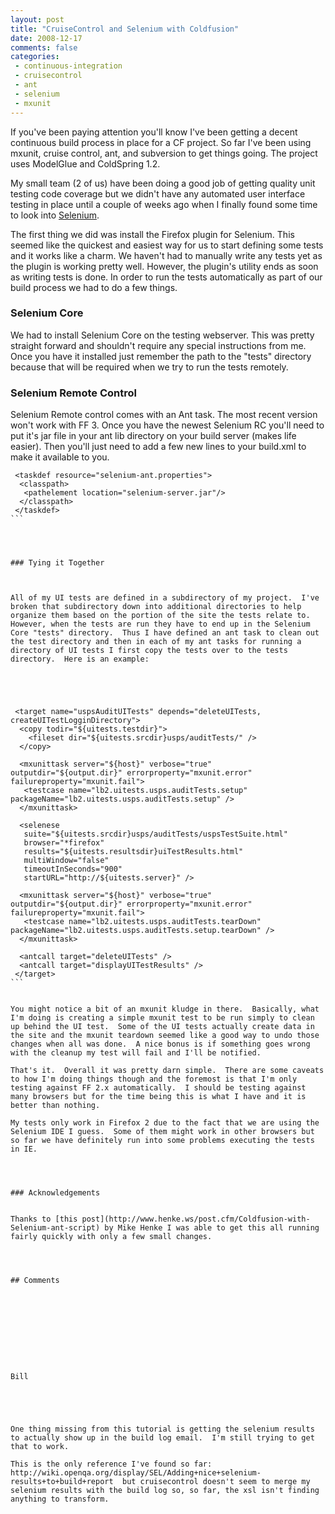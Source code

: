 ```yaml
---
layout: post
title: "CruiseControl and Selenium with Coldfusion"
date: 2008-12-17
comments: false
categories:
 - continuous-integration
 - cruisecontrol
 - ant
 - selenium
 - mxunit
---
```

If you've been paying attention you'll know I've been getting a decent
continuous build process in place for a CF project. So far I've been using
mxunit, cruise control, ant, and subversion to get things going. The project
uses ModelGlue and ColdSpring 1.2.  
  
My small team (2 of us) have been doing a good job of getting quality unit
testing code coverage but we didn't have any automated user interface testing
in place until a couple of weeks ago when I finally found some time to look
into [Selenium](http://seleniumhq.org/).  
  
The first thing we did was install the Firefox plugin for Selenium. This
seemed like the quickest and easiest way for us to start defining some tests
and it works like a charm. We haven't had to manually write any tests yet as
the plugin is working pretty well. However, the plugin's utility ends as soon
as writing tests is done. In order to run the tests automatically as part of
our build process we had to do a few things.  
  

### Selenium Core

  
We had to install Selenium Core on the testing webserver. This was pretty
straight forward and shouldn't require any special instructions from me. Once
you have it installed just remember the path to the "tests" directory because
that will be required when we try to run the tests remotely.  
  

### Selenium Remote Control

  
Selenium Remote control comes with an Ant task. The most recent version won't
work with FF 3. Once you have the newest Selenium RC you'll need to put it's
jar file in your ant lib directory on your build server (makes life easier).
Then you'll just need to add a few new lines to your build.xml to make it
available to you.  
  

    
    
      
     <taskdef resource="selenium-ant.properties">  
      <classpath>  
       <pathelement location="selenium-server.jar"/>  
      </classpath>  
     </taskdef>  
    ```
      
      
    
    
    ### Tying it Together
    
      
      
    All of my UI tests are defined in a subdirectory of my project.  I've broken that subdirectory down into additional directories to help organize them based on the portion of the site the tests relate to.  However, when the tests are run they have to end up in the Selenium Core "tests" directory.  Thus I have defined an ant task to clean out the test directory and then in each of my ant tasks for running a directory of UI tests I first copy the tests over to the tests directory.  Here is an example:  
      
    
    
    
      
     <target name="uspsAuditUITests" depends="deleteUITests, createUITestLogginDirectory">  
      <copy todir="${uitests.testdir}">  
        <fileset dir="${uitests.srcdir}usps/auditTests/" />  
      </copy>  
        
      <mxunittask server="${host}" verbose="true" outputdir="${output.dir}" errorproperty="mxunit.error" failureproperty="mxunit.fail">  
       <testcase name="lb2.uitests.usps.auditTests.setup" packageName="lb2.uitests.usps.auditTests.setup" />  
      </mxunittask>  
      
      <selenese   
       suite="${uitests.srcdir}usps/auditTests/uspsTestSuite.html"  
       browser="*firefox"  
       results="${uitests.resultsdir}uiTestResults.html"  
       multiWindow="false"  
       timeoutInSeconds="900"  
       startURL="http://${uitests.server}" />  
      
      <mxunittask server="${host}" verbose="true" outputdir="${output.dir}" errorproperty="mxunit.error" failureproperty="mxunit.fail">  
       <testcase name="lb2.uitests.usps.auditTests.tearDown" packageName="lb2.uitests.usps.auditTests.setup.tearDown" />  
      </mxunittask>  
        
      <antcall target="deleteUITests" />  
      <antcall target="displayUITestResults" />  
     </target>  
    ```
      
      
    You might notice a bit of an mxunit kludge in there.  Basically, what I'm doing is creating a simple mxunit test to be run simply to clean up behind the UI test.  Some of the UI tests actually create data in the site and the mxunit teardown seemed like a good way to undo those changes when all was done.  A nice bonus is if something goes wrong with the cleanup my test will fail and I'll be notified.  
      
    That's it.  Overall it was pretty darn simple.  There are some caveats to how I'm doing things though and the foremost is that I'm only testing against FF 2.x automatically.  I should be testing against many browsers but for the time being this is what I have and it is better than nothing.  
      
    My tests only work in Firefox 2 due to the fact that we are using the Selenium IDE I guess.  Some of them might work in other browsers but so far we have definitely run into some problems executing the tests in IE.  
      
      
    
    
    ### Acknowledgements
    
      
    Thanks to [this post](http://www.henke.ws/post.cfm/Coldfusion-with-Selenium-ant-script) by Mike Henke I was able to get this all running fairly quickly with only a few small changes.
    
    
    
    
    ## Comments
    
    
    
    
    
    
    
    
    
    
    Bill
    
    
    
    
    
    One thing missing from this tutorial is getting the selenium results to actually show up in the build log email.  I'm still trying to get that to work.    
      
    This is the only reference I've found so far: http://wiki.openqa.org/display/SEL/Adding+nice+selenium-results+to+build+report  but cruisecontrol doesn't seem to merge my selenium results with the build log so, so far, the xsl isn't finding anything to transform.
    
    
    
    
    
    
    
    
    

